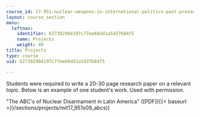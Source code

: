```yaml
---
course_id: 17-951-nuclear-weapons-in-international-politics-past-present-and-future-spring-2009
layout: course_section
menu:
  leftnav:
    identifier: 627302904197c77ee68dd1a5d37684f5
    name: Projects
    weight: 40
title: Projects
type: course
uid: 627302904197c77ee68dd1a5d37684f5

---
```


Students were required to write a 20-30 page research paper on a relevant topic. Below is an example of one student's work. Used with permission.

"The ABC's of Nuclear Disarmament in Latin America" ([PDF]({{< baseurl >}}/sections/projects/mit17_951s09_abcs))